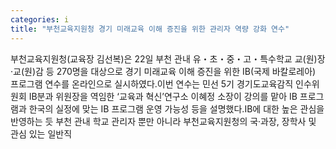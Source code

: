 ```yaml
---
categories: i
title: "부천교육지원청 경기 미래교육 이해 증진을 위한 관리자 역량 강화 연수"
---
```

부천교육지원청(교육장 김선복)은 22일 부천 관내 유・초・중・고・특수학교 교(원)장·교(원)감 등 270명을 대상으로 경기 미래교육 이해 증진을 위한 IB(국제 바칼로레아) 프로그램 연수를 온라인으로 실시하였다.이번 연수는 민선 5기 경기도교육감직 인수위원회 IB분과 위원장을 역임한 ‘교육과 혁신’연구소 이혜정 소장이 강의를 맡아 IB 프로그램과 한국의 실정에 맞는 IB 프로그램 운영 가능성 등을 설명했다.IB에 대한 높은 관심을 반영하는 듯 부천 관내 학교 관리자 뿐만 아니라 부천교육지원청의 국·과장, 장학사 및 관심 있는 일반직